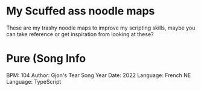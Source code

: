 # My Scuffed ass noodle maps
These are my trashy noodle maps to improve my scripting skills, maybe you can take reference or get inspiration from looking at these?
# Pure (Song Info
BPM: 104
Author: Gjon's Tear
Song Year Date: 2022
Language: French
NE Language: TypeScript
